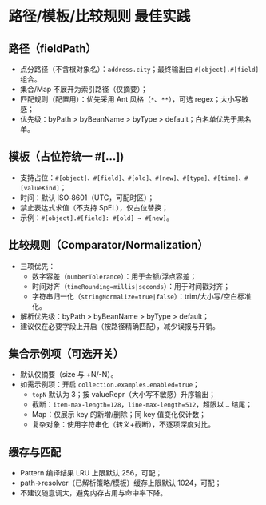 # 路径/模板/比较规则 最佳实践

## 路径（fieldPath）
- 点分路径（不含根对象名）：`address.city`；最终输出由 `#[object].#[field]` 组合。
- 集合/Map 不展开为索引路径（仅摘要）；
- 匹配规则（配置用）：优先采用 Ant 风格（`*`、`**`），可选 regex；大小写敏感；
- 优先级：byPath > byBeanName > byType > default；白名单优先于黑名单。

## 模板（占位符统一 #[...])
- 支持占位：`#[object]、#[field]、#[old]、#[new]、#[type]、#[time]、#[valueKind]`；
- 时间：默认 ISO‑8601（UTC，可配时区）；
- 禁止表达式求值（不支持 SpEL），仅占位替换；
- 示例：`#[object].#[field]: #[old] → #[new]`。

## 比较规则（Comparator/Normalization）
- 三项优先：
  - 数字容差（`numberTolerance`）：用于金额/浮点容差；
  - 时间对齐（`timeRounding=millis|seconds`）：用于时间戳对齐；
  - 字符串归一化（`stringNormalize=true|false`）：trim/大小写/空白标准化。
- 解析优先级：byPath > byBeanName > byType > default；
- 建议仅在必要字段上开启（按路径精确匹配），减少误报与开销。

## 集合示例项（可选开关）
- 默认仅摘要（size 与 +N/-N）。
- 如需示例项：开启 `collection.examples.enabled=true`；
  - `topN` 默认为 3；按 valueRepr（大小写不敏感）升序输出；
  - 截断：`item-max-length=128`，`line-max-length=512`，超限以 `…` 结尾；
  - Map：仅展示 key 的新增/删除；同 key 值变化仅计数；
  - 复杂对象：使用字符串化（转义+截断），不逐项深度对比。

## 缓存与匹配
- Pattern 编译结果 LRU 上限默认 256，可配；
- path→resolver（已解析策略/模板）缓存上限默认 1024，可配；
- 不建议随意调大，避免内存占用与命中率下降。

